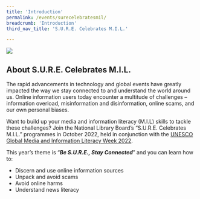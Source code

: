```yaml
---
title: 'Introduction'
permalink: /events/surecelebratesmil/
breadcrumb: 'Introduction'
third_nav_title: 'S.U.R.E. Celebrates M.I.L.'

---
```


![](https://sure.nlb.gov.sg/images/FA_NLB_SURE_Eventbrite_1272x424.jpg)

## About S.U.R.E. Celebrates M.I.L.

The rapid advancements in technology and global events have greatly impacted the way we stay connected to and understand the world around us. Online information users today encounter a multitude of challenges – information overload, misinformation and disinformation, online scams, and our own personal biases. 

Want to build up your media and information literacy (M.I.L) skills to tackle these challenges? Join the National Library Board’s “S.U.R.E. Celebrates M.I.L.” programmes in October 2022, held in conjunction with the [UNESCO Global Media and Information Literacy Week 2022](https://en.unesco.org/commemorations/globalmilweek). 

This year’s theme is “***Be S.U.R.E., Stay Connected***” and you can learn how to:

- Discern and use online information sources
- Unpack and avoid scams
- Avoid online harms 
- Understand news literacy 